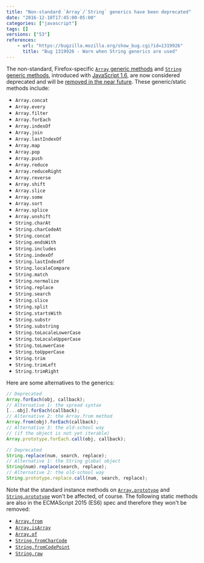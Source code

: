 ```yaml
---
title: "Non-standard `Array`/`String` generics have been deprecated"
date: "2016-12-10T17:45:00-05:00"
categories: ["javascript"]
tags: []
versions: ["53"]
references:
    - url: "https://bugzilla.mozilla.org/show_bug.cgi?id=1319926"
      title: "Bug 1319926 - Warn when String generics are used"
---
```

The non-standard, Firefox-specific [`Array` generic methods](https://developer.mozilla.org/en-US/docs/Web/JavaScript/Reference/Global_Objects/Array#Array_generic_methods) and [`String` generic methods](https://developer.mozilla.org/en-US/docs/Web/JavaScript/Reference/Global_Objects/String#String_generic_methods), introduced with [JavaScript 1.6](https://developer.mozilla.org/en-US/docs/Web/JavaScript/New_in_JavaScript/1.6), are now considered deprecated and will be [removed in the near future](https://www.fxsitecompat.com/en-CA/docs/2015/non-standard-array-string-generics-will-be-removed/). These generic/static methods include:

* `Array.concat`
* `Array.every`
* `Array.filter`
* `Array.forEach`
* `Array.indexOf`
* `Array.join`
* `Array.lastIndexOf`
* `Array.map`
* `Array.pop`
* `Array.push`
* `Array.reduce`
* `Array.reduceRight`
* `Array.reverse`
* `Array.shift`
* `Array.slice`
* `Array.some`
* `Array.sort`
* `Array.splice`
* `Array.unshift`
* `String.charAt`
* `String.charCodeAt`
* `String.concat`
* `String.endsWith`
* `String.includes`
* `String.indexOf`
* `String.lastIndexOf`
* `String.localeCompare`
* `String.match`
* `String.normalize`
* `String.replace`
* `String.search`
* `String.slice`
* `String.split`
* `String.startsWith`
* `String.substr`
* `String.substring`
* `String.toLocaleLowerCase`
* `String.toLocaleUpperCase`
* `String.toLowerCase`
* `String.toUpperCase`
* `String.trim`
* `String.trimLeft`
* `String.trimRight`

Here are some alternatives to the generics:

```js
// Deprecated
Array.forEach(obj, callback);
// Alternative 1: the spread syntax
[...obj].forEach(callback);
// Alternative 2: the Array.from method
Array.from(obj).forEach(callback);
// Alternative 3: the old-school way
// (if the object is not yet iterable)
Array.prototype.forEach.call(obj, callback);
```

```js
// Deprecated
String.replace(num, search, replace);
// Alternative 1: the String global object
String(num).replace(search, replace);
// Alternative 2: the old-school way
String.prototype.replace.call(num, search, replace);
```

Note that the standard instance methods on [`Array.prototype`](https://developer.mozilla.org/en-US/docs/Web/JavaScript/Reference/Global_Objects/Array/prototype) and [`String.prototype`](https://developer.mozilla.org/en-US/docs/Web/JavaScript/Reference/Global_Objects/String/prototype) won't be affected, of course. The following static methods are also in the ECMAScript 2015 (ES6) spec and therefore they won't be removed:

* [`Array.from`](https://developer.mozilla.org/en-US/docs/Web/JavaScript/Reference/Global_Objects/Array/from)
* [`Array.isArray`](https://developer.mozilla.org/en-US/docs/Web/JavaScript/Reference/Global_Objects/Array/isArray)
* [`Array.of`](https://developer.mozilla.org/en-US/docs/Web/JavaScript/Reference/Global_Objects/Array/of)
* [`String.fromCharCode`](https://developer.mozilla.org/en-US/docs/Web/JavaScript/Reference/Global_Objects/String/fromCharCode)
* [`String.fromCodePoint`](https://developer.mozilla.org/en-US/docs/Web/JavaScript/Reference/Global_Objects/String/fromCodePoint)
* [`String.raw`](https://developer.mozilla.org/en-US/docs/Web/JavaScript/Reference/Global_Objects/String/raw)
